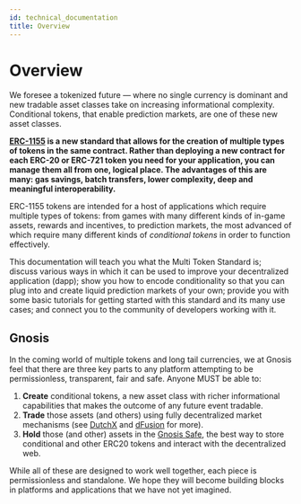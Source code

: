 ```yaml
---
id: technical_documentation
title: Overview
---
```


# Overview

We foresee a tokenized future — where no single currency is dominant and new tradable asset classes take on increasing informational complexity. Conditional tokens, that enable prediction markets, are one of these new asset classes.

**[ERC-1155](./eip-1155.html) is a new standard that allows for the creation of multiple types of tokens in the same contract. Rather than deploying a new contract for each ERC-20 or ERC-721 token you need for your application, you can manage them all from one, logical place. The advantages of this are many: gas savings, batch transfers, lower complexity, deep and meaningful interoperability.**

ERC-1155 tokens are intended for a host of applications which require multiple types of tokens: from games with many different kinds of in-game assets, rewards and incentives, to prediction markets, the most advanced of which require many different kinds of _conditional tokens_ in order to function effectively.

This documentation will teach you what the Multi Token Standard is; discuss various ways in which it can be used to improve your decentralized application (dapp); show you how to encode conditionality so that you can plug into and create liquid prediction markets of your own; provide you with some basic tutorials for getting started with this standard and its many use cases; and connect you to the community of developers working with it.

## Gnosis

In the coming world of multiple tokens and long tail currencies, we at Gnosis feel that there are three key parts to any platform attempting to be permissionless, transparent, fair and safe. Anyone MUST be able to:

1. **Create** conditional tokens, a new asset class with richer informational capabilities that makes the outcome of any future event tradable.
2. **Trade** those assets (and others) using fully decentralized market mechanisms (see [DutchX](https://blog.gnosis.pm/the-dutchx-pilot-d8f3e2007ae4) and [dFusion](https://github.com/gnosis/dex-research) for more).
3. **Hold** those (and other) assets in the [Gnosis Safe](https://safe.gnosis.io), the best way to store conditional and other ERC20 tokens and interact with the decentralized web.

While all of these are designed to work well together, each piece is permissionless and standalone. We hope they will become building blocks in platforms and applications that we have not yet imagined.

  